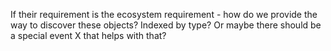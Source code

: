 If their requirement is the ecosystem requirement - how do we provide the way to discover these objects? Indexed by type? Or maybe there should be a special event X that helps with that? 
